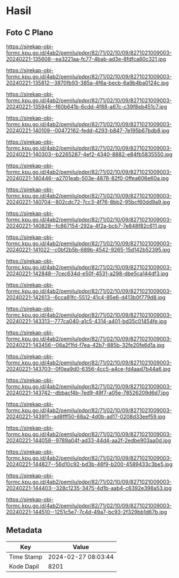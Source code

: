 # Hasil

## Foto C Plano

https://sirekap-obj-formc.kpu.go.id/4ab2/pemilu/pdpr/82/71/02/10/09/8271021009003-20240221-135608--ea3221aa-fc77-4bab-ad3e-8fdfca60c321.jpg

https://sirekap-obj-formc.kpu.go.id/4ab2/pemilu/pdpr/82/71/02/10/09/8271021009003-20240221-135812--3870fb93-385a-4f6a-becb-6a9b4ba0124c.jpg

https://sirekap-obj-formc.kpu.go.id/4ab2/pemilu/pdpr/82/71/02/10/09/8271021009003-20240221-135948--f60b641b-6cdd-4f88-a67c-c39f8eb451c7.jpg

https://sirekap-obj-formc.kpu.go.id/4ab2/pemilu/pdpr/82/71/02/10/09/8271021009003-20240221-140109--00472162-fedd-4293-b847-7e195b67bdb8.jpg

https://sirekap-obj-formc.kpu.go.id/4ab2/pemilu/pdpr/82/71/02/10/09/8271021009003-20240221-140303--b2265287-4ef2-4340-8882-e84fb5835550.jpg

https://sirekap-obj-formc.kpu.go.id/4ab2/pemilu/pdpr/82/71/02/10/09/8271021009003-20240221-140446--a2701eab-503e-4878-82f0-0ffea606e60a.jpg

https://sirekap-obj-formc.kpu.go.id/4ab2/pemilu/pdpr/82/71/02/10/09/8271021009003-20240221-140704--802cdc72-7cc3-4f76-8bb2-95bcf60dd9a9.jpg

https://sirekap-obj-formc.kpu.go.id/4ab2/pemilu/pdpr/82/71/02/10/09/8271021009003-20240221-140828--fc867154-292a-4f2a-bcb7-7e848f82c611.jpg

https://sirekap-obj-formc.kpu.go.id/4ab2/pemilu/pdpr/82/71/02/10/09/8271021009003-20240221-141022--c0bf2b5b-689b-4542-9265-15d142b52395.jpg

https://sirekap-obj-formc.kpu.go.id/4ab2/pemilu/pdpr/82/71/02/10/09/8271021009003-20240221-142848--7cec634d-e50f-4531-a298-dbe5ca144df3.jpg

https://sirekap-obj-formc.kpu.go.id/4ab2/pemilu/pdpr/82/71/02/10/09/8271021009003-20240221-142613--6cca81fc-5512-41c4-85e6-d413b0f779d8.jpg

https://sirekap-obj-formc.kpu.go.id/4ab2/pemilu/pdpr/82/71/02/10/09/8271021009003-20240221-143313--777ca040-a1c5-4314-a401-bd35c01454fe.jpg

https://sirekap-obj-formc.kpu.go.id/4ab2/pemilu/pdpr/82/71/02/10/09/8271021009003-20240221-143456--06a2f1fd-f7ea-42b7-885b-32fe20fe6d1a.jpg

https://sirekap-obj-formc.kpu.go.id/4ab2/pemilu/pdpr/82/71/02/10/09/8271021009003-20240221-143703--0f0ea9d0-6356-4cc5-a4ce-fd4aad7b44a6.jpg

https://sirekap-obj-formc.kpu.go.id/4ab2/pemilu/pdpr/82/71/02/10/09/8271021009003-20240221-143742--dbbacf4b-7ed9-49f7-a05e-78526209d6d7.jpg

https://sirekap-obj-formc.kpu.go.id/4ab2/pemilu/pdpr/82/71/02/10/09/8271021009003-20240221-143911--ad8fff50-68a2-4d0b-ad17-0208d33eef59.jpg

https://sirekap-obj-formc.kpu.go.id/4ab2/pemilu/pdpr/82/71/02/10/09/8271021009003-20240221-144058--9789a04f-ad33-44d4-aa2f-2edbe903aa0d.jpg

https://sirekap-obj-formc.kpu.go.id/4ab2/pemilu/pdpr/82/71/02/10/09/8271021009003-20240221-144827--56d10c92-bd3b-46f9-b200-4589433c3be5.jpg

https://sirekap-obj-formc.kpu.go.id/4ab2/pemilu/pdpr/82/71/02/10/09/8271021009003-20240221-144403--328c1235-3475-4d1b-aab4-c6392e398a53.jpg

https://sirekap-obj-formc.kpu.go.id/4ab2/pemilu/pdpr/82/71/02/10/09/8271021009003-20240221-144510--1251c5e7-7c4d-49a7-bc93-2f329bb1d67b.jpg


## Metadata

| Key        | Value               |
| ---------- | ------------------- |
| Time Stamp | 2024-02-27 08:03:44 |
| Kode Dapil | 8201                |



